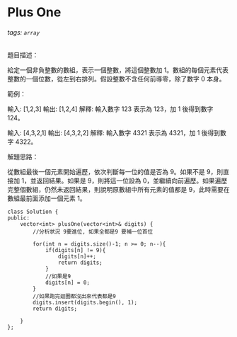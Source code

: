 # Plus One
###### tags: `array`
題目描述：

給定一個非負整數的數組，表示一個整數，將這個整數加 1。數組的每個元素代表整數的一個位數，從左到右排列。假設整數不含任何前導零，除了數字 0 本身。

範例：
  
輸入: [1,2,3]
輸出: [1,2,4]
解釋: 輸入數字 123 表示為 123，加 1 後得到數字 124。

輸入: [4,3,2,1]
輸出: [4,3,2,2]
解釋: 輸入數字 4321 表示為 4321，加 1 後得到數字 4322。

解題思路：

從數組最後一個元素開始遍歷，依次判斷每一位的值是否為 9。如果不是 9，則直接加 1，並返回結果。如果是 9，則將這一位設為 0，並繼續向前遍歷。如果遍歷完整個數組，仍然未返回結果，則說明原數組中所有元素的值都是 9，此時需要在數組最前面添加一個元素 1。

```c++=
class Solution {
public:
    vector<int> plusOne(vector<int>& digits) {
        //分析狀況 9要進位, 如果全都是9 要補一位首位
        
        for(int n = digits.size()-1; n >= 0; n--){
            if(digits[n] != 9){
                digits[n]++;
                return digits;
            }
            //如果是9
            digits[n] = 0;
        }
        //如果跑完迴圈都沒出來代表都是9
        digits.insert(digits.begin(), 1);
        return digits;

    }
};
```